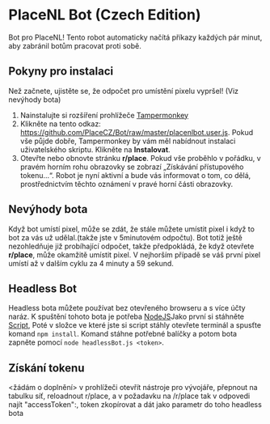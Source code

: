# PlaceNL Bot (Czech Edition)

Bot pro PlaceNL! Tento robot automaticky načítá příkazy každých pár minut, aby zabránil botům pracovat proti sobě.


## Pokyny pro instalaci

Než začnete, ujistěte se, že odpočet pro umístění pixelu vypršel! (Viz nevýhody bota)

1. Nainstalujte si rozšíření prohlížeče [Tampermonkey](https://www.tampermonkey.net/)
2. Klikněte na tento odkaz: https://github.com/PlaceCZ/Bot/raw/master/placenlbot.user.js. Pokud vše půjde dobře, Tampermonkey by vám měl nabídnout instalaci uživatelského skriptu. Klikněte na **Instalovat**.
3. Otevřte nebo obnovte stránku **r/place**. Pokud vše proběhlo v pořádku, v pravém horním rohu obrazovky se zobrazí „Získávání přístupového tokenu...“. Robot je nyní aktivní a bude vás informovat o tom, co dělá, prostřednictvím těchto oznámení v pravé horní části obrazovky.

## Nevýhody bota


Když bot umístí pixel, může se zdát, že stále můžete umístit pixel i když to bot za vás už udělal.(takže jste v 5minutovém odpočtu).
Bot totiž ještě nezohledňuje již probíhající odpočet, takže předpokládá, že když otevřete **r/place**, může okamžitě umístit pixel. V nejhorším případě se váš první pixel umístí až v dalším cyklu za 4 minuty a 59 sekund.

## Headless Bot

Headless bota můžete používat bez otevřeného browseru a s více účty naráz. K spuštění tohoto bota je potřeba [NodeJS](https://nodejs.org/en/)Jako první si stáhněte [Script](https://raw.githubusercontent.com/PlaceCZ/Bot/master/headlessBot.js), Poté v složce ve které jste si script stáhly otevřete terminál a spusťte komand `npm install`. Komand stáhne potřebné balíčky a potom bota zapněte pomocí `node headlessBot.js <token>`.

## Získání tokenu
<žádám o doplnění>
v prohlížeči otevřít nástroje pro vývojáře, přepnout na tabulku síť,  reloadnout r/place, a v požadavku na /r/place tak v odpovedi najít "accessToken":<token>, token zkopírovat a dát jako parametr do toho headless bota